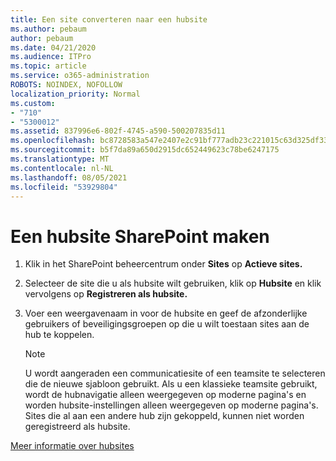 ```yaml
---
title: Een site converteren naar een hubsite
ms.author: pebaum
author: pebaum
ms.date: 04/21/2020
ms.audience: ITPro
ms.topic: article
ms.service: o365-administration
ROBOTS: NOINDEX, NOFOLLOW
localization_priority: Normal
ms.custom:
- "710"
- "5300012"
ms.assetid: 837996e6-802f-4745-a590-500207835d11
ms.openlocfilehash: bc8728583a547e2407e2c91bf777adb23c221015c63d325df33db6c691f98e71
ms.sourcegitcommit: b5f7da89a650d2915dc652449623c78be6247175
ms.translationtype: MT
ms.contentlocale: nl-NL
ms.lasthandoff: 08/05/2021
ms.locfileid: "53929804"
---
```

# <a name="create-a-sharepoint-hub-site"></a>Een hubsite SharePoint maken

1. Klik in het SharePoint beheercentrum onder **Sites** op **Actieve sites.**

2. Selecteer de site die u als hubsite wilt gebruiken, klik op **Hubsite** en klik vervolgens op **Registreren als hubsite.**

3. Voer een weergavenaam in voor de hubsite en geef de afzonderlijke gebruikers of beveiligingsgroepen op die u wilt toestaan sites aan de hub te koppelen.

    > [!NOTE]
    >  U wordt aangeraden een communicatiesite of een teamsite te selecteren die de nieuwe sjabloon gebruikt. Als u een klassieke teamsite gebruikt, wordt de hubnavigatie alleen weergegeven op moderne pagina's en worden hubsite-instellingen alleen weergegeven op moderne pagina's. Sites die al aan een andere hub zijn gekoppeld, kunnen niet worden geregistreerd als hubsite.
  
[Meer informatie over hubsites](https://go.microsoft.com/fwlink/?linkid=869149)
  
